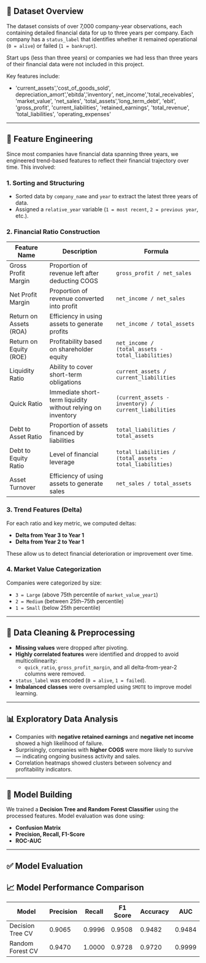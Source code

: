 ## 📁 Dataset Overview

The dataset consists of over 7,000 company-year observations, each containing detailed financial data for up to three years per company. Each company has a `status_label` that identifies whether it remained operational (`0 = alive`) or failed (`1 = bankrupt`).

Start ups (less than three years) or companies we had less than three years of their financial data were not included in this project.

Key features include:

- 'current_assets','cost_of_goods_sold', depreciation_amort','ebitda','inventory', net_income','total_receivables', 'market_value', 'net_sales', 'total_assets','long_term_debt', 'ebit',
    'gross_profit', 'current_liabilities', 'retained_earnings', 'total_revenue', 'total_liabilities', 'operating_expenses'
---

## 🔧 Feature Engineering

Since most companies have financial data spanning three years, we engineered trend-based features to reflect their financial trajectory over time. This involved:

### 1. Sorting and Structuring
- Sorted data by `company_name` and `year` to extract the latest three years of data.
- Assigned a `relative_year` variable (`1 = most recent`, `2 = previous year`, etc.).

### 2. Financial Ratio Construction

| Feature Name              | Description                                                                 | Formula                                               |
|--------------------------|-----------------------------------------------------------------------------|-------------------------------------------------------|
| Gross Profit Margin       | Proportion of revenue left after deducting COGS                           | `gross_profit / net_sales`                            |
| Net Profit Margin         | Proportion of revenue converted into profit                               | `net_income / net_sales`                              |
| Return on Assets (ROA)    | Efficiency in using assets to generate profits                            | `net_income / total_assets`                           |
| Return on Equity (ROE)    | Profitability based on shareholder equity                                 | `net_income / (total_assets - total_liabilities)`     |
| Liquidity Ratio           | Ability to cover short-term obligations                                   | `current_assets / current_liabilities`                |
| Quick Ratio               | Immediate short-term liquidity without relying on inventory               | `(current_assets - inventory) / current_liabilities`  |
| Debt to Asset Ratio       | Proportion of assets financed by liabilities                              | `total_liabilities / total_assets`                    |
| Debt to Equity Ratio      | Level of financial leverage                                                | `total_liabilities / (total_assets - total_liabilities)` |
| Asset Turnover            | Efficiency of using assets to generate sales                              | `net_sales / total_assets`                            |

### 3. Trend Features (Delta)
For each ratio and key metric, we computed deltas:
- **Delta from Year 3 to Year 1**
- **Delta from Year 2 to Year 1**

These allow us to detect financial deterioration or improvement over time.

### 4. Market Value Categorization
Companies were categorized by size:
- `3 = Large` (above 75th percentile of `market_value_year1`)
- `2 = Medium` (between 25th–75th percentile)
- `1 = Small` (below 25th percentile)

---

## 🧹 Data Cleaning & Preprocessing

- **Missing values** were dropped after pivoting.
- **Highly correlated features** were identified and dropped to avoid multicollinearity:
  - `quick_ratio`, `gross_profit_margin`, and all delta-from-year-2 columns were removed.
- `status_label` was encoded (`0 = alive`, `1 = failed`).
- **Imbalanced classes** were oversampled using `SMOTE` to improve model learning.

---

## 📊 Exploratory Data Analysis

- Companies with **negative retained earnings** and **negative net income** showed a high likelihood of failure.
- Surprisingly, companies with **higher COGS** were more likely to survive — indicating ongoing business activity and sales.
- Correlation heatmaps showed clusters between solvency and profitability indicators.

---

## 🤖 Model Building

We trained a **Decision Tree and Random Forest Classifier** using the processed features. Model evaluation was done using:

- **Confusion Matrix**
- **Precision, Recall, F1-Score**
- **ROC-AUC**

---

## ✅ Model Evaluation

 ## 📈 Model Performance Comparison

| Model             | Precision | Recall  | F1 Score | Accuracy | AUC      |
|------------------|-----------|---------|----------|----------|----------|
| Decision Tree CV | 0.9065    | 0.9996  | 0.9508   | 0.9482   | 0.9484   |
| Random Forest CV | 0.9470    | 1.0000  | 0.9728   | 0.9720   | 0.9999   |



